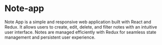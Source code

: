 # Note-app
Note App is a simple and responsive web application built with React and Redux. It allows users to create, edit, delete, and filter notes with an intuitive user interface. Notes are managed efficiently with Redux for seamless state management and persistent user experience.
